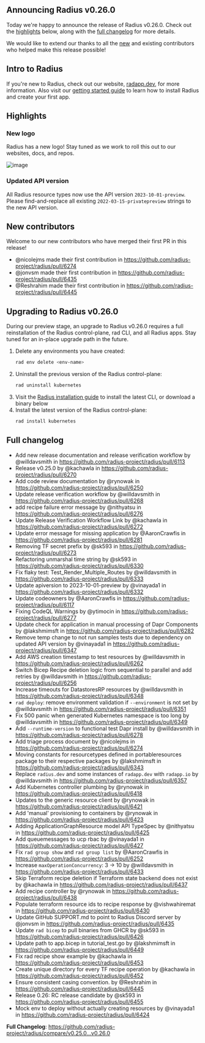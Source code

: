 ## Announcing Radius v0.26.0

Today we're happy to announce the release of Radius v0.26.0. Check out the [highlights](#highlights) below, along with the [full changelog](#full-changelog) for more details.

We would like to extend our thanks to all the [new](#new-contributors) and existing contributors who helped make this release possible!

## Intro to Radius

If you're new to Radius, check out our website, [radapp.dev](https://radapp.dev), for more information. Also visit our [getting started guide](https://docs.radapp.dev/getting-started/) to learn how to install Radius and create your first app.

## Highlights

### New logo

Radius has a new logo! Stay tuned as we work to roll this out to our websites, docs, and repos.

![image](https://github.com/radius-project/radius/assets/54363786/177bc882-7279-4b0b-90f9-a3a61fc00235)

### Updated API version

All Radius resource types now use the API version `2023-10-01-preview`. Please find-and-replace all existing `2022-03-15-privatepreview` strings to the new API version.

## New contributors

Welcome to our new contributors who have merged their first PR in this release!

* @nicolejms made their first contribution in https://github.com/radius-project/radius/pull/6274
* @jonvsm made their first contribution in https://github.com/radius-project/radius/pull/6435
* @Reshrahim made their first contribution in https://github.com/radius-project/radius/pull/6445

## Upgrading to Radius v0.26.0

During our preview stage, an upgrade to Radius v0.26.0 requires a full reinstallation of the Radius control-plane, rad CLI, and all Radius apps. Stay tuned for an in-place upgrade path in the future.

1. Delete any environments you have created:
   ```bash
   rad env delete <env-name>
   ```
1. Uninstall the previous version of the Radius control-plane:
   ```bash
   rad uninstall kubernetes
   ```
1. Visit the [Radius installation guide](https://docs.radapp.dev/getting-started/install/) to install the latest CLI, or download a binary below
1. Install the latest version of the Radius control-plane:
   ```bash
   rad install kubernetes
   ```

## Full changelog

* Add new release documentation and release verification workflow by @willdavsmith in https://github.com/radius-project/radius/pull/6113
* Release v0.25.0 by @kachawla in https://github.com/radius-project/radius/pull/6270
* Add code review documentation by @rynowak in https://github.com/radius-project/radius/pull/6250
* Update release verification workflow by @willdavsmith in https://github.com/radius-project/radius/pull/6268
* add recipe failure error message by @nithyatsu in https://github.com/radius-project/radius/pull/6276
* Update Release Verification Workflow Link by @kachawla in https://github.com/radius-project/radius/pull/6272
* Update error message for missing application by @AaronCrawfis in https://github.com/radius-project/radius/pull/6281
* Removing TF secret prefix by @sk593 in https://github.com/radius-project/radius/pull/6273
* Refactoring unmarshal time string by @sk593 in https://github.com/radius-project/radius/pull/6330
* Fix flaky test: Test_Render_Multiple_Routes by @willdavsmith in https://github.com/radius-project/radius/pull/6333
* Update apiversion to 2023-10-01-preview by @vinayada1 in https://github.com/radius-project/radius/pull/6332
* Update codeowners by @AaronCrawfis in https://github.com/radius-project/radius/pull/6117
* Fixing CodeQL Warnings by @ytimocin in https://github.com/radius-project/radius/pull/6277
* Update check for application in manual processing of Dapr Components by @lakshmimsft in https://github.com/radius-project/radius/pull/6282
* Remove temp change to not run samples tests due to dependency on updated API version by @vinayada1 in https://github.com/radius-project/radius/pull/6347
* Add AWS creation timestamp to test resources by @willdavsmith in https://github.com/radius-project/radius/pull/6262
* Switch Bicep Recipe deletion logic from sequential to parallel and add retries by @willdavsmith in https://github.com/radius-project/radius/pull/6256
* Increase timeouts for DatastoresRP resources by @willdavsmith in https://github.com/radius-project/radius/pull/6348
* `rad deploy`: remove environment validation if `--environment` is not set by @willdavsmith in https://github.com/radius-project/radius/pull/6351
* Fix 500 panic when generated Kubernetes namespace is too long by @willdavsmith in https://github.com/radius-project/radius/pull/6349
* Add `--runtime-version` to functional test Dapr install by @willdavsmith in https://github.com/radius-project/radius/pull/6278
* Add triage process document by @nicolejms in https://github.com/radius-project/radius/pull/6274
* Moving constants for resourcetypes defined in portableresources package to their respective packages by @lakshmimsft in https://github.com/radius-project/radius/pull/6343
* Replace `radius.dev` and some instances of `radapp.dev` with `radapp.io` by @willdavsmith in https://github.com/radius-project/radius/pull/6357
* Add Kubernetes controller plumbing by @rynowak in https://github.com/radius-project/radius/pull/6418
* Updates to the generic resource client by @rynowak in https://github.com/radius-project/radius/pull/6421
* Add 'manual' provisioning to containers by @rynowak in https://github.com/radius-project/radius/pull/6423
* Adding ApplicationGraphResource model API TypeSpec by @nithyatsu in https://github.com/radius-project/radius/pull/6425
* Add queuemessages to ucp rbac by @vinayada1 in https://github.com/radius-project/radius/pull/6427
* Fix `rad group show` and `rad group list` by @AaronCrawfis in https://github.com/radius-project/radius/pull/6252
* Increase `maxOperationConcurrency`: 3 -> 10 by @willdavsmith in https://github.com/radius-project/radius/pull/6433
* Skip Terraform recipe deletion if Terraform state backend does not exist by @kachawla in https://github.com/radius-project/radius/pull/6437
* Add recipe controller by @rynowak in https://github.com/radius-project/radius/pull/6438
* Populate terraform resource ids to recipe response by @vishwahiremat in https://github.com/radius-project/radius/pull/6430
* Update GitHub SUPPORT.md to point to Radius Discord server by @jonvsm in https://github.com/radius-project/radius/pull/6435
* Update `rad bicep` to pull binaries from GHCR by @sk593 in https://github.com/radius-project/radius/pull/6426
* Update path to app.bicep in tutorial_test.go by @lakshmimsft in https://github.com/radius-project/radius/pull/6449
* Fix rad recipe show example by @kachawla in https://github.com/radius-project/radius/pull/6453
* Create unique directory for every TF recipe operation by @kachawla in https://github.com/radius-project/radius/pull/6452
* Ensure consistent casing convention. by @Reshrahim in https://github.com/radius-project/radius/pull/6445
* Release 0.26: RC release candidate  by @sk593 in https://github.com/radius-project/radius/pull/6455
* Mock env to deploy without actually creating resources by @vinayada1 in https://github.com/radius-project/radius/pull/6424

**Full Changelog**: https://github.com/radius-project/radius/compare/v0.25.0...v0.26.0